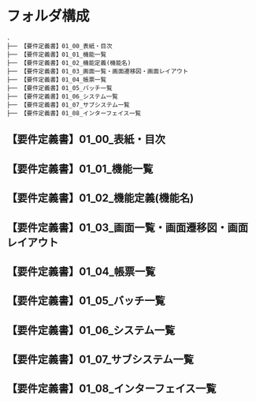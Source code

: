 # フォルダ構成

```
.
├── 【要件定義書】01_00_表紙・目次
├── 【要件定義書】01_01_機能一覧
├── 【要件定義書】01_02_機能定義(機能名)
├── 【要件定義書】01_03_画面一覧・画面遷移図・画面レイアウト
├── 【要件定義書】01_04_帳票一覧
├── 【要件定義書】01_05_バッチ一覧
├── 【要件定義書】01_06_システム一覧
├── 【要件定義書】01_07_サブシステム一覧
├── 【要件定義書】01_08_インターフェイス一覧 

```

## 【要件定義書】01_00_表紙・目次
## 【要件定義書】01_01_機能一覧
## 【要件定義書】01_02_機能定義(機能名)
## 【要件定義書】01_03_画面一覧・画面遷移図・画面レイアウト
## 【要件定義書】01_04_帳票一覧
## 【要件定義書】01_05_バッチ一覧
## 【要件定義書】01_06_システム一覧
## 【要件定義書】01_07_サブシステム一覧
## 【要件定義書】01_08_インターフェイス一覧
